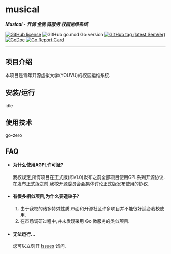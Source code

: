 # musical

**_Musical - 开源 全能 微服务 校园运维系统_**  

[![GitHub license](https://img.shields.io/github/license/YOSVU/musical?style=flat-square)](https://github.com/YOSVU/musical/blob/main/LICENSE)
![GitHub go.mod Go version](https://img.shields.io/github/go-mod/go-version/YOSVU/musical?style=flat-square)
[![GitHub tag (latest SemVer)](https://img.shields.io/github/tag/YOSVU/musical?style=flat-square)](https://github.com/YOSVU/musical)
[![GoDoc](https://godoc.org/github.com/YOSVU/musical?status.svg)](https://pkg.go.dev/github.com/YOSVU/musical)
[![Go Report Card](https://goreportcard.com/badge/github.com/YOSVU/musical?style=flat-square)](https://goreportcard.com/report/github.com/YOSVU/musical)

---
## 项目介绍
本项目是青年开源虚拟大学(YOUVU)的校园运维系统.

## 安装/运行

idle

## 使用技术

go-zero

## FAQ

- #### 为什么使用AGPL许可证?
  我校规定,所有项目在正式版(即v1.0)发布之前全部项目使用GPL系列开源协议.  
  在发布正式版之前,我校开源委员会会集体讨论正式版发布使用的协议.
- #### 有很多相似项目,为什么要造轮子?
  1. 由于我校的诸多特殊性质,市面和开源社区许多项目并不能很好适合我校使用.
  2. 在市场调研过程中,并未发现采用 Go 微服务的类似项目.
- #### 无法运行...
  您可以立刻开 [Issues](https://github.com/YOSVU/musical/issues) 询问.